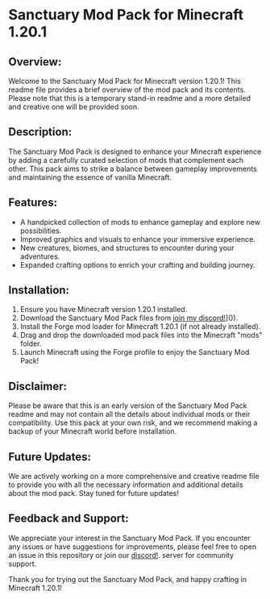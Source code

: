 # Sanctuary Mod Pack for Minecraft 1.20.1

## Overview:
Welcome to the Sanctuary Mod Pack for Minecraft version 1.20.1! This readme file provides a brief overview of the mod pack and its contents. Please note that this is a temporary stand-in readme and a more detailed and creative one will be provided soon.

## Description:
The Sanctuary Mod Pack is designed to enhance your Minecraft experience by adding a carefully curated selection of mods that complement each other. This pack aims to strike a balance between gameplay improvements and maintaining the essence of vanilla Minecraft.

## Features:
- A handpicked collection of mods to enhance gameplay and explore new possibilities.
- Improved graphics and visuals to enhance your immersive experience.
- New creatures, biomes, and structures to encounter during your adventures.
- Expanded crafting options to enrich your crafting and building journey.

## Installation:
1. Ensure you have Minecraft version 1.20.1 installed.
2. Download the Sanctuary Mod Pack files from [join my discord!]([https://drive.google.com/uc?id=1ZB_pE80UMPng1hU4V_OKOKwPN8oQkbGE)]()).
3. Install the Forge mod loader for Minecraft 1.20.1 (if not already installed).
4. Drag and drop the downloaded mod pack files into the Minecraft "mods" folder.
5. Launch Minecraft using the Forge profile to enjoy the Sanctuary Mod Pack!

## Disclaimer:
Please be aware that this is an early version of the Sanctuary Mod Pack readme and may not contain all the details about individual mods or their compatibility. Use this pack at your own risk, and we recommend making a backup of your Minecraft world before installation.

## Future Updates:
We are actively working on a more comprehensive and creative readme file to provide you with all the necessary information and additional details about the mod pack. Stay tuned for future updates!

## Feedback and Support:
We appreciate your interest in the Sanctuary Mod Pack. If you encounter any issues or have suggestions for improvements, please feel free to open an issue in this repository or join our [discord!](https://discord.gg/QysVtMvgSN).
 server for community support.

Thank you for trying out the Sanctuary Mod Pack, and happy crafting in Minecraft 1.20.1!
